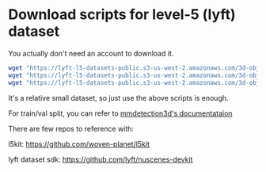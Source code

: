 # Download scripts for level-5 (lyft) dataset

You actually don't need an account to download it.

```bash
wget "https://lyft-l5-datasets-public.s3-us-west-2.amazonaws.com/3d-object-detection/test.tar"
wget "https://lyft-l5-datasets-public.s3-us-west-2.amazonaws.com/3d-object-detection/train.tar"
wget "https://lyft-l5-datasets-public.s3-us-west-2.amazonaws.com/3d-object-detection/one_scene.tar"
```

It's a relative small dataset, so just use the above scripts is enough.

For train/val split, you can refer to [mmdetection3d's documentataion](https://github.com/open-mmlab/mmdetection3d/blob/master/docs/en/datasets/lyft_det.md)

There are few repos to reference with:

l5kit: https://github.com/woven-planet/l5kit

lyft dataset sdk: https://github.com/lyft/nuscenes-devkit
